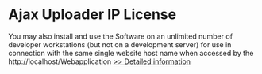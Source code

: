 # Ajax Uploader IP License
You may also install and use the Software on an unlimited number of developer workstations (but not on a development server) for use in connection with the same single website host name when accessed by the http://localhost/Webapplication
[>> Detailed information](https://secure.shareit.com/shareit/product.html?productid=300236933&affiliateid=200057808)